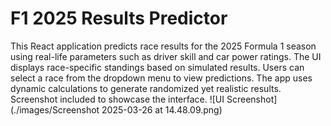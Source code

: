 # F1 2025 Results Predictor

This React application predicts race results for the 2025 Formula 1 season using real-life parameters such as driver skill and car power ratings. The UI displays race-specific standings based on simulated results. Users can select a race from the dropdown menu to view predictions. The app uses dynamic calculations to generate randomized yet realistic results. Screenshot included to showcase the interface.
![UI Screenshot](./images/Screenshot 2025-03-26 at 14.48.09.png)
